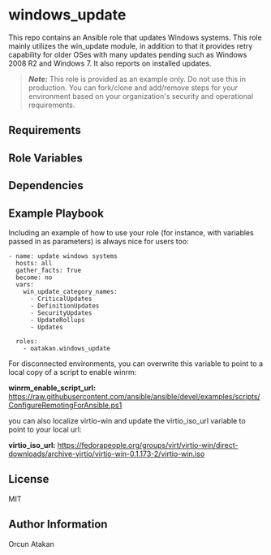 # windows_update
This repo contains an Ansible role that updates Windows systems. This role mainly utilizes the win_update module, in
addition to that it provides retry capability for older OSes with many updates pending such as Windows 2008 R2 and
Windows 7. It also reports on installed updates.

> **_Note:_** This role is provided as an example only. Do not use this in production. You can fork/clone and add/remove steps for your environment based on your organization's security and operational requirements.

Requirements
------------

Role Variables
--------------

Dependencies
------------

Example Playbook
----------------

Including an example of how to use your role (for instance, with variables passed in as parameters) is always nice for users too:

    - name: update windows systems
      hosts: all
      gather_facts: True
      become: no
      vars:
        win_update_category_names:
          - CriticalUpdates
          - DefinitionUpdates
          - SecurityUpdates
          - UpdateRollups
          - Updates
            
      roles:
        - oatakan.windows_update

For disconnected environments, you can overwrite this variable to point to a local copy of a script to enable winrm:

**winrm_enable_script_url:** https://raw.githubusercontent.com/ansible/ansible/devel/examples/scripts/ConfigureRemotingForAnsible.ps1

you can also localize virtio-win and update the virtio_iso_url variable to point to your local url:

**virtio_iso_url:** https://fedorapeople.org/groups/virt/virtio-win/direct-downloads/archive-virtio/virtio-win-0.1.173-2/virtio-win.iso

License
-------

MIT

Author Information
------------------

Orcun Atakan
